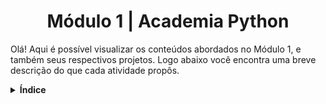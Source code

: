 <h1 align="center">Módulo 1 | Academia Python</h1>

Olá! Aqui é possível visualizar os conteúdos abordados no Módulo 1, e também seus respectivos projetos. Logo abaixo você encontra uma breve descrição do que cada atividade propôs.

<details>
  <summary><b>Índice</b></summary>
    
- [Aula 1](https://github.com/vicafz/python_fuctura/tree/main/modulo_1/aula_1);
    <details><summary>Projetos</summary>
    - 1: Criar sistema que valide um cupom específico;  
    - 2: Criar sistema que valide um cupom, e caso não seja o cupom, retornar inválido;  
    - 3: Criar sistema que valide um cupom de 10%, outro de 15%, e se não for válido informar ao usuário;  
    - 4: Criar sistema de empréstimo, que se o valor do empréstimo for igual ou menor a 50% do salário, retornar aprovação. Senão, se o valor for igual ou menor que 75% do salário, retornar análise, senão, informar ao usuário que o empréstimo foi negado;  
    - 5: Criar um RPG;  
    </details>

-[Aula 2](https://github.com/vicafz/python_fuctura/tree/main/modulo_1/aula_2);
    <details><summary>Projetos</summary>
    - 1: Criar sistema que o usuário armazene 3 notas e exiba a média do aluno. Caso seja igual ou maior que 7, informar aprovação. Caso contrário, retornar reprovação;    
    - 2: Criar sistema que valide um cupom, e caso não seja o cupom, retornar inválido;  
    - 3: Criar sistema que valide um cupom de 10%, outro de 15%, e se não for válido informar ao usuário;  
    - 4: Criar sistema de empréstimo, que se o valor do empréstimo for igual ou menor a 50% do salário, retornar aprovação. Senão, se o valor for igual ou menor que 75% do salário, retornar análise, senão, informar ao usuário que o empréstimo foi negado;  
    - 5: Criar um RPG;
    </details>

- Operadores, desvio condicional e estrutura de dados;
- Listas, tuplas e dicionários;
</details>
